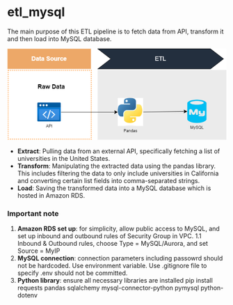 # etl_mysql

The main purpose of this ETL pipeline is to fetch data from API, transform it and then load into MySQL database.

![etl overview](images/etl.png)

- **Extract**: Pulling data from an external API, specifically fetching a list of universities in the United States.
- **Transform**: Manipulating the extracted data using the pandas library. This includes filtering the data to only include universities in California and converting certain list fields into comma-separated strings.
- **Load**: Saving the transformed data into a MySQL database which is hosted in Amazon RDS.

### Important note
1. **Amazon RDS set up**: for simplicity, allow public access to MySQL, and set up inbound and outbound rules of Security Group in VPC.
1.1 Inbound & Outbound rules, choose Type = MySQL/Aurora, and set Source = MyIP
2. **MySQL connection**: connection parameters including passowrd should not be hardcoded. Use environment variable. Use .gitignore file to specify .env should not be committed.
3. **Python library**: ensure all necessary libraries are installed
    pip install requests pandas sqlalchemy mysql-connector-python pymysql python-dotenv
